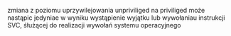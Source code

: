 
zmiana z poziomu uprzywilejowania unpriviliged na priviliged może nastąpic jedyniae w wyniku wystąpienie wyjątku lub wywołaniau instrukcji SVC, śłużącej do realizacji wywołań systemu operacyjnego